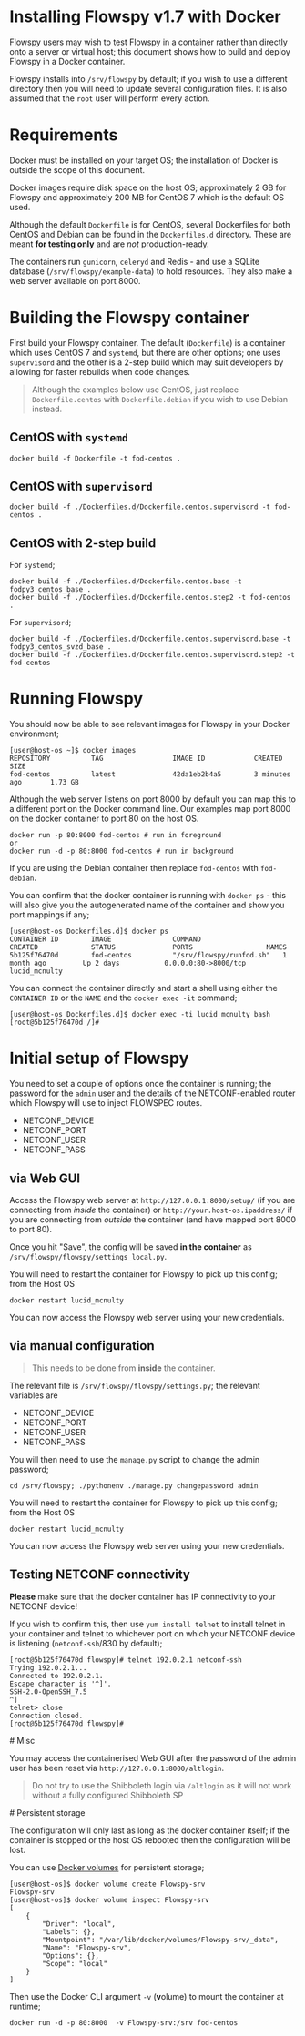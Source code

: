 # Installing Flowspy v1.7 with Docker

Flowspy users may wish to test Flowspy in a container rather than directly onto a server or virtual host; this document shows how to build and deploy Flowspy in a Docker container.

Flowspy installs into `/srv/flowspy` by default; if you wish to use a different directory then you will need to update several configuration files. It is also assumed that the `root` user will perform every action.

# Requirements

Docker must be installed on your target OS; the installation of Docker is outside the scope of this document.

Docker images require disk space on the host OS; approximately 2 GB for Flowspy and approximately 200 MB for CentOS 7 which is the default OS used.

Although the default `Dockerfile` is for CentOS, several Dockerfiles for both CentOS and Debian can be found in the `Dockerfiles.d` directory. These are meant **for testing only** and are _not_ production-ready.

The containers run `gunicorn`, `celeryd` and Redis - and use a SQLite database (`/srv/flowspy/example-data`) to hold resources. They also make a web server available on port 8000.

# Building the Flowspy container

First build your Flowspy container. The default (`Dockerfile`) is a container which uses CentOS 7 and `systemd`, but there are other options; one uses `supervisord` and the other is a 2-step build which may suit developers by allowing for faster rebuilds when code changes.

> Although the examples below use CentOS, just replace `Dockerfile.centos` with `Dockerfile.debian` if you wish to use Debian instead.

## CentOS with `systemd`

```
docker build -f Dockerfile -t fod-centos .
```

## CentOS with `supervisord`

```
docker build -f ./Dockerfiles.d/Dockerfile.centos.supervisord -t fod-centos .
```

## CentOS with 2-step build

For `systemd`;
``` 
docker build -f ./Dockerfiles.d/Dockerfile.centos.base -t fodpy3_centos_base .
docker build -f ./Dockerfiles.d/Dockerfile.centos.step2 -t fod-centos .
```

For `supervisord`;
```
docker build -f ./Dockerfiles.d/Dockerfile.centos.supervisord.base -t fodpy3_centos_svzd_base .
docker build -f ./Dockerfiles.d/Dockerfile.centos.supervisord.step2 -t fod-centos
```

# Running Flowspy

You should now be able to see relevant images for Flowspy in your Docker environment;

```
[user@host-os ~]$ docker images
REPOSITORY          TAG                 IMAGE ID            CREATED             SIZE
fod-centos          latest              42da1eb2b4a5        3 minutes ago       1.73 GB
```

Although the web server listens on port 8000 by default you can map this to a different port on the Docker command line. Our examples map port 8000 on the docker container to port 80 on the host OS.

```
docker run -p 80:8000 fod-centos # run in foreground
or
docker run -d -p 80:8000 fod-centos # run in background
```

If you are using the Debian container then replace `fod-centos` with `fod-debian`.

You can confirm that the docker container is running with `docker ps` - this will also give you the autogenerated name of the container and show you port mappings if any;

```
[user@host-os Dockerfiles.d]$ docker ps
CONTAINER ID        IMAGE               COMMAND                    CREATED             STATUS              PORTS                  NAMES
5b125f76470d        fod-centos          "/srv/flowspy/runfod.sh"   1 month ago         Up 2 days           0.0.0.0:80->8000/tcp   lucid_mcnulty
```

You can connect the container directly and start a shell using either the `CONTAINER ID` or the `NAME` and the `docker exec -it` command;

```
[user@host-os Dockerfiles.d]$ docker exec -ti lucid_mcnulty bash
[root@5b125f76470d /]#
```

# Initial setup of Flowspy

You need to set a couple of options once the container is running; the password for the `admin` user and the details of the NETCONF-enabled router which Flowspy will use to inject FLOWSPEC routes.

- NETCONF_DEVICE
- NETCONF_PORT
- NETCONF_USER
- NETCONF_PASS

## via Web GUI

Access the Flowspy web server at `http://127.0.0.1:8000/setup/` (if you are connecting from _inside_ the container) or `http://your.host-os.ipaddress/` if you are connecting from _outside_ the container (and have mapped port 8000 to port 80).

Once you hit "Save", the config will be saved **in the container** as `/srv/flowspy/flowspy/settings_local.py`.

You will need to restart the container for Flowspy to pick up this config; from the Host OS

```
docker restart lucid_mcnulty
```

You can now access the Flowspy web server using your new credentials.

## via manual configuration

> This needs to be done from **inside** the container.

The relevant file is `/srv/flowspy/flowspy/settings.py`; the relevant variables are

- NETCONF_DEVICE
- NETCONF_PORT
- NETCONF_USER
- NETCONF_PASS

You will then need to use the `manage.py` script to change the admin password;

```
cd /srv/flowspy; ./pythonenv ./manage.py changepassword admin
```

You will need to restart the container for Flowspy to pick up this config; from the Host OS

```
docker restart lucid_mcnulty
```

You can now access the Flowspy web server using your new credentials.

## Testing NETCONF connectivity

**Please** make sure that the docker container has IP connectivity to your NETCONF device!

If you wish to confirm this, then use `yum install telnet` to install telnet in your container and telnet to whichever port on which your NETCONF device is listening (`netconf-ssh`/830 by default);

```
[root@5b125f76470d flowspy]# telnet 192.0.2.1 netconf-ssh
Trying 192.0.2.1...
Connected to 192.0.2.1.
Escape character is '^]'.
SSH-2.0-OpenSSH_7.5
^]
telnet> close
Connection closed.
[root@5b125f76470d flowspy]#
```

# Misc

You may access the containerised Web GUI after the password of the admin user has been reset via `http://127.0.0.1:8000/altlogin`.

> Do not try to use the Shibboleth login via `/altlogin` as it will not work without a fully configured Shibboleth SP

# Persistent storage

The configuration will only last as long as the docker container itself; if the container is stopped or the host OS rebooted then the configuration will be lost.

You can use [Docker volumes](https://docs.docker.com/storage/volumes/) for persistent storage;

```
[user@host-os]$ docker volume create Flowspy-srv
Flowspy-srv
[user@host-os]$ docker volume inspect Flowspy-srv
[
    {
        "Driver": "local",
        "Labels": {},
        "Mountpoint": "/var/lib/docker/volumes/Flowspy-srv/_data",
        "Name": "Flowspy-srv",
        "Options": {},
        "Scope": "local"
    }
]
```

Then use the Docker CLI argument `-v` (**v**olume) to mount the container at runtime;

```
docker run -d -p 80:8000  -v Flowspy-srv:/srv fod-centos
```
